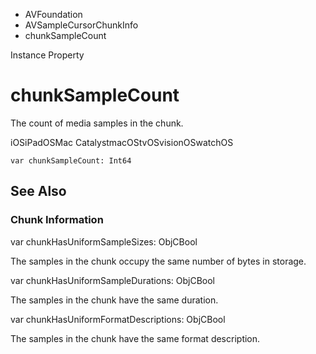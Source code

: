 

- AVFoundation
- AVSampleCursorChunkInfo
-  chunkSampleCount 

Instance Property

# chunkSampleCount

The count of media samples in the chunk.

iOSiPadOSMac CatalystmacOStvOSvisionOSwatchOS

``` source
var chunkSampleCount: Int64
```

## See Also

### Chunk Information

var chunkHasUniformSampleSizes: ObjCBool

The samples in the chunk occupy the same number of bytes in storage.

var chunkHasUniformSampleDurations: ObjCBool

The samples in the chunk have the same duration.

var chunkHasUniformFormatDescriptions: ObjCBool

The samples in the chunk have the same format description.

